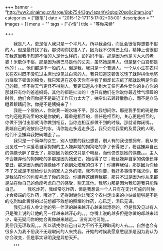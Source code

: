 +++
banner = "http://ww2.sinaimg.cn/large/6bb75443gw1ezs4fv3gbgj20sg0c6tam.jpg"
categories = ["随笔"]
date = "2015-12-17T15:17:02+08:00"
description = ""
images = []
menu = ""
tags = ["心情"]
title = "等你来续"

+++

<!--more-->
&emsp;&emsp;我是凡人，更是俗人我只是一个平凡人，所以我会俗，而且会很俗你想要不俗的人，但是最终找了我，那说明你找错人了，因为我不仅嘴巴上俗，精神上也很俗在我这里我不知道不俗的人是什么样的，彭妈妈不俗，那是因为他是习大大的老婆！米歇尔不俗，那是因为奥巴马是他的丈夫，虽然她是黑人，但是整个白宫都是他的！。。。他们都是不一般的人，但是我，我只是一个普通人，一个从小生在农村长在农村既不没见过主席也没见过白宫的人，我只知道这顿饭吃饱了就得拼命地努力赚取下顿饭的粮食，我只知道在这冬天你有手套了但却长冻疮了那就说明是你自己的错，怪不得天气更怪不得别人，我更知道从小到大无任何条件爱你的关心你的那就只有你的爸爸妈妈，其他的都是扯淡的！也只有他们在你说你最近脾气烦躁的时候，他们会问你是不是最近工作压力太大了，抽空出去转转散散心，而不是立马瞪着眼睛问你，你是不是姨妈来了！	
&emsp;&emsp;我是一个很俗人，你说我一碗水端不平，那么我想问你，那是我手里的碗是你给的还是我碗里的水是你放的，尊重是相互的，信任是相互的，关心更是相互的，你做不到付出那就请你做到相互，当你连相互都做不到的时候，那就请你闭嘴。。我端自己的碗放自己的水，请你能走多远走多远，我只会给我爱的及爱我的人喝。他们不会嫌弃我把碗端歪了。。	
&emsp;&emsp;我只是一个简单的女生，别人想要的我也想要，别人有的我也想拥有，我从来没见过一个深爱着自家狗狗的主人嫌弃她的狗狗吃的多了长得肥了，粉丝嫌弃自己的偶像长胖了变丑了，那是因为她仅仅只是个粉丝，而他仅仅是她的偶像。。。主人不会嫌弃他的狗狗吃的多那是因为她爱它，她给得了它；粉丝嫌弃自家的偶像长胖变丑，那是因为他的偶像给不了她到处炫耀的资本了！你嫌弃我俗，那是因为你给不了又或是不想给你认为的家人之外的吧，我不问你要，我好多事情不强求你，那是我站在你的角度考虑了你的感受，你嫌弃这嫌弃我那，那只不过是因为你从来都是站在你自己的角度考虑自己的感受，别无其他。我努力那是因为我知道我只能靠自己。
&emsp;&emsp;我吃炸药，我经常吃炸药，但是我想说一个人只有在无计可施的时候才会极端的吃炸药，哦对了，还得谢谢你让我这个农村走出来的小姑娘能够是不是的吃到如此奢侈的以前想都不敢想的照耀的炸药，心已乏，泪已无语。    
&emsp;&emsp;我见过有人会让他的另一伴活的越来越开心越来越漂亮的，但是我没见过有人只是嘴上说的让他的另一伴越来越开心的。。。你嘴上说的越多但是你做的却越来越少，毫无疑问你的她会离你越来越远。。没有其他可能。。    
我俗我无理取闹。。。所以请找你自己自认为不俗不无理取闹的人去。。。自然也会有很多人为我不俗我不无理取闹的人来找我。开始的时候我愿意憋屈那是因为我认为你会改变，但是事实证明我是异想天开。    
&emsp;&emsp;。。。